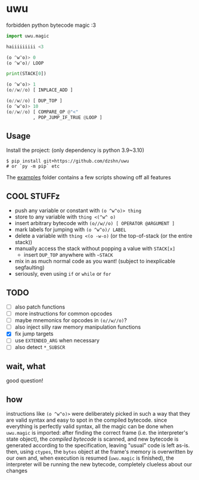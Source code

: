 # uwu

forbidden python bytecode magic :3

```py
import uwu.magic

haiiiiiiiii <3

(o ^w^o)> 0
(o ^w^o)/ LOOP

print(STACK[0])

(o ^w^o)> 1
(o//w//o) [ INPLACE_ADD ]

(o//w//o) [ DUP_TOP ]
(o ^w^o)> 10
(o//w//o) [ COMPARE_OP @"<"
          , POP_JUMP_IF_TRUE @LOOP ]
```

## Usage

Install the project: (only dependency is python 3.9~3.10)

```
$ pip install git+https://github.com/dzshn/uwu
# or `py -m pip` etc
```

The [examples](examples/) folder contains a few scripts showing off all features

## COOL STUFFz

-   push any variable or constant with `(o ^w^o)> thing`
-   store to any variable with `thing <(^w^ o)`
-   insert arbitrary bytecode with `(o//w//o) [ OPERATOR @ARGUMENT ]`
-   mark labels for jumping with `(o ^w^o)/ LABEL`
-   delete a variable with `thing <(o -w-o)` (or the top-of-stack (or the entire stack))
-   manually access the stack without popping a value with `STACK[x]`
    - insert `DUP_TOP` anywhere with `~STACK`
-   mix in as much normal code as you want! (subject to inexplicable segfaulting)
-   seriously, even using `if` or `while` or `for`

## TODO

- [ ] also patch functions
- [ ] more instructions for common opcodes
- [ ] maybe mnemonics for opcodes in `(o//w//o)`?
- [ ] also inject silly raw memory manipulation functions
- [x] fix jump targets
- [ ] use `EXTENDED_ARG` when necessary
- [ ] also detect `*_SUBSCR`

## wait, what

good question!

## how

instructions like `(o ^w^o)>` were deliberately picked in such a way that they
are valid syntax and easy to spot in the compiled bytecode. since everything is
perfectly valid syntax, all the magic can be done when `uwu.magic` is imported:
after finding the correct frame (i.e. the interpreter's state object), the
*compiled bytecode* is scanned, and new bytecode is generated according to
the specification, leaving "usual" code is left as-is. then, using `ctypes`,
the `bytes` object at the frame's memory is overwritten by our own and, when
execution is resumed (`uwu.magic` is finished), the interpreter will be running
the new bytecode, completely clueless about our changes
